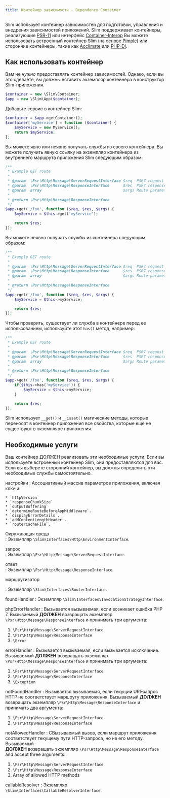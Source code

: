 ```yaml
---
title: Контейнер зависимости - Dependency Container
---
```


Slim использует контейнер зависимостей для подготовки, управления и внедрения зависимостей приложений. 
Slim поддерживает контейнеры, реализующие [PSR-11](http://www.php-fig.org/psr/psr-11/) или интерфейс 
[Container-Interop](https://github.com/container-interop/container-interop)  Вы можете использовать встроенный 
контейнер Slim (на основе [Pimple](http://pimple.sensiolabs.org/))
или сторонние контейнеры, такие как [Acclimate](https://github.com/jeremeamia/acclimate-container)
или [PHP-DI](http://php-di.org/doc/frameworks/slim.html).

## Как использовать контейнер

Вам не _нужно_ предоставлять контейнер зависимостей. Однако, если вы это сделаете, вы должны вставить 
экземпляр контейнера в конструктор Slim-приложения.

```php
$container = new \Slim\Container;
$app = new \Slim\App($container);
```

Добавьте сервис в контейнер Slim:

```php
$container = $app->getContainer();
$container['myService'] = function ($container) {
    $myService = new MyService();
    return $myService;
};
```

Вы можете явно или неявно получать службы из своего контейнера. Вы можете получить 
явную ссылку на экземпляр контейнера из внутреннего маршрута приложения Slim следующим образом:

```php
/**
 * Example GET route
 *
 * @param  \Psr\Http\Message\ServerRequestInterface $req  PSR7 request
 * @param  \Psr\Http\Message\ResponseInterface      $res  PSR7 response
 * @param  array                                    $args Route parameters
 *
 * @return \Psr\Http\Message\ResponseInterface
 */
$app->get('/foo', function ($req, $res, $args) {
    $myService = $this->get('myService');

    return $res;
});
```

Вы можете неявно получать службы из контейнера следующим образом:

```php
/**
 * Example GET route
 *
 * @param  \Psr\Http\Message\ServerRequestInterface $req  PSR7 request
 * @param  \Psr\Http\Message\ResponseInterface      $res  PSR7 response
 * @param  array                                    $args Route parameters
 *
 * @return \Psr\Http\Message\ResponseInterface
 */
$app->get('/foo', function ($req, $res, $args) {
    $myService = $this->myService;

    return $res;
});
```

Чтобы проверить, существует ли служба в контейнере перед ее использованием, используйте этот `has()` метод, например:

```php
/**
 * Example GET route
 *
 * @param  \Psr\Http\Message\ServerRequestInterface $req  PSR7 request
 * @param  \Psr\Http\Message\ResponseInterface      $res  PSR7 response
 * @param  array                                    $args Route parameters
 *
 * @return \Psr\Http\Message\ResponseInterface
 */
$app->get('/foo', function ($req, $res, $args) {
    if($this->has('myService')) {
        $myService = $this->myService;
    }

    return $res;
});
```


Slim использует `__get()` и `__isset()` магические методы, которые переносят в контейнер 
приложения все свойства, которые еще не существуют в экземпляре приложения.

## Необходимые услуги

Ваш контейнер ДОЛЖЕН реализовать эти необходимые услуги. Если вы используете встроенный контейнер Slim, 
они предоставляются для вас. Если вы выберете сторонний контейнер, вы должны определить эти необходимые 
службы самостоятельно.

настройки
:   Ассоциативный массив параметров приложения, включая ключи:
    
    * `httpVersion`
    * `responseChunkSize`
    * `outputBuffering`
    * `determineRouteBeforeAppMiddleware`.
    * `displayErrorDetails`.
    * `addContentLengthHeader`.
    * `routerCacheFile`.

Окружающая среда    
:   Экземпляр `\Slim\Interfaces\Http\EnvironmentInterface`.

запрос    
:   Экземпляр `\Psr\Http\Message\ServerRequestInterface`.

ответ    
:   Экземпляр `\Psr\Http\Message\ResponseInterface`.  


маршрутизатор

:   Экземпляр `\Slim\Interfaces\RouterInterface`.

foundHandler
:   Экземпляр `\Slim\Interfaces\InvocationStrategyInterface`.

phpErrorHandler
:   Вызывается вызываемая, если возникает ошибка PHP 7. Вызываемый **ДОЛЖЕН** возвращать экземпляр  
`\Psr\Http\Message\ResponseInterface` и принимать три аргумента:

1. `\Psr\Http\Message\ServerRequestInterface`
2. `\Psr\Http\Message\ResponseInterface`
3. `\Error`

errorHandler
:   Вызывается вызываемая, если вызывается исключение. Вызываемый **ДОЛЖЕН** возвращать экземпляр  
`\Psr\Http\Message\ResponseInterface` и принимать три аргумента:

1. `\Psr\Http\Message\ServerRequestInterface`
2. `\Psr\Http\Message\ResponseInterface`
3. `\Exception`

notFoundHandler
:   Вызывается вызываемая, если текущий URI-запрос HTTP не соответствует маршруту приложения. Вызываемый 
**ДОЛЖЕН** возвращать экземпляр `\Psr\Http\Message\ResponseInterface` и принимать два аргумента:

1. `\Psr\Http\Message\ServerRequestInterface`
2. `\Psr\Http\Message\ResponseInterface`

notAllowedHandler
:   CВызываемый вызов, если маршрут приложения соответствует текущему пути HTTP-запроса, но не его методу. Вызываемый  
**ДОЛЖЕН** возвращать экземпляр `\Psr\Http\Message\ResponseInterface` and accept three arguments:

1. `\Psr\Http\Message\ServerRequestInterface`
2. `\Psr\Http\Message\ResponseInterface`
3. Array of allowed HTTP methods

callableResolver
:   Экземпляр `\Slim\Interfaces\CallableResolverInterface`.
